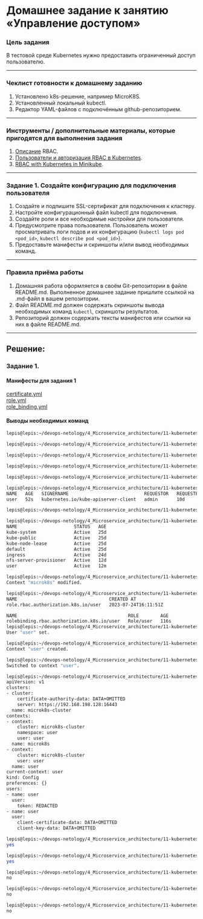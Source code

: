 # Домашнее задание к занятию «Управление доступом»

### Цель задания

В тестовой среде Kubernetes нужно предоставить ограниченный доступ пользователю.

------

### Чеклист готовности к домашнему заданию

1. Установлено k8s-решение, например MicroK8S.
2. Установленный локальный kubectl.
3. Редактор YAML-файлов с подключённым github-репозиторием.

------

### Инструменты / дополнительные материалы, которые пригодятся для выполнения задания

1. [Описание](https://kubernetes.io/docs/reference/access-authn-authz/rbac/) RBAC.
2. [Пользователи и авторизация RBAC в Kubernetes](https://habr.com/ru/company/flant/blog/470503/).
3. [RBAC with Kubernetes in Minikube](https://medium.com/@HoussemDellai/rbac-with-kubernetes-in-minikube-4deed658ea7b).

------

### Задание 1. Создайте конфигурацию для подключения пользователя

1. Создайте и подпишите SSL-сертификат для подключения к кластеру.
2. Настройте конфигурационный файл kubectl для подключения.
3. Создайте роли и все необходимые настройки для пользователя.
4. Предусмотрите права пользователя. Пользователь может просматривать логи подов и их конфигурацию (`kubectl logs pod <pod_id>`, `kubectl describe pod <pod_id>`).
5. Предоставьте манифесты и скриншоты и/или вывод необходимых команд.

------

### Правила приёма работы

1. Домашняя работа оформляется в своём Git-репозитории в файле README.md. Выполненное домашнее задание пришлите ссылкой на .md-файл в вашем репозитории.
2. Файл README.md должен содержать скриншоты вывода необходимых команд `kubectl`, скриншоты результатов.
3. Репозиторий должен содержать тексты манифестов или ссылки на них в файле README.md.

------


## Решение:  
### Задание 1. 
#### Манифесты для задания 1  
[certificate.yml](https://github.com/Lepisok/devops-netology/blob/main/4_Microservice_architecture/11-kubernetes-13/src/certificate.yml)  
[role.yml](https://github.com/Lepisok/devops-netology/blob/main/4_Microservice_architecture/11-kubernetes-13/src/role.yml)  
[role_binding.yml](https://github.com/Lepisok/devops-netology/blob/main/4_Microservice_architecture/11-kubernetes-13/src/role_binding.yml)  

#### Выводы необходимых команд  
``` bash
lepis@lepis:~/devops-netology/4_Microservice_architecture/11-kubernetes-13/src$ openssl genrsa -out user.key 2048

lepis@lepis:~/devops-netology/4_Microservice_architecture/11-kubernetes-13/src$ openssl req -new -key user.key -out user.csr -subj "/CN=user"

lepis@lepis:~/devops-netology/4_Microservice_architecture/11-kubernetes-13/src$ cat user.csr | base64 | tr -d "\n"

lepis@lepis:~/devops-netology/4_Microservice_architecture/11-kubernetes-13/src$ kubectl apply -f certificate.yml 

lepis@lepis:~/devops-netology/4_Microservice_architecture/11-kubernetes-13/src$ kubectl certificate approve user

lepis@lepis:~/devops-netology/4_Microservice_architecture/11-kubernetes-13/src$ kubectl get csr
NAME   AGE   SIGNERNAME                            REQUESTOR   REQUESTEDDURATION   CONDITION
user   52s   kubernetes.io/kube-apiserver-client   admin       10d                 Approved,Issued

lepis@lepis:~/devops-netology/4_Microservice_architecture/11-kubernetes-13/src$ kubectl create namespace user

lepis@lepis:~/devops-netology/4_Microservice_architecture/11-kubernetes-13/src$ kubectl get namespaces 
NAME                     STATUS   AGE
kube-system              Active   25d
kube-public              Active   25d
kube-node-lease          Active   25d
default                  Active   25d
ingress                  Active   24d
nfs-server-provisioner   Active   12d
user                     Active   12m

lepis@lepis:~/devops-netology/4_Microservice_architecture/11-kubernetes-13/src$ kubectl config set-context --current --namespace=user        
Context "microk8s" modified.

lepis@lepis:~/devops-netology/4_Microservice_architecture/11-kubernetes-13/src$ kubectl get role,rolebindings
NAME                                  CREATED AT
role.rbac.authorization.k8s.io/user   2023-07-24T16:11:51Z

NAME                                         ROLE        AGE
rolebinding.rbac.authorization.k8s.io/user   Role/user   116s
lepis@lepis:~/devops-netology/4_Microservice_architecture/11-kubernetes-13/src$ kubectl config set-credentials user --client-key=user.key --client-certificate=user.crt --embed-certs=true
User "user" set.

lepis@lepis:~/devops-netology/4_Microservice_architecture/11-kubernetes-13/src$ kubectl config set-context user --cluster=microk8s-cluster --user=user
Context "user" created.

lepis@lepis:~/devops-netology/4_Microservice_architecture/11-kubernetes-13/src$ kubectl config use-context user
Switched to context "user".

lepis@lepis:~/devops-netology/4_Microservice_architecture/11-kubernetes-13/src$ kubectl config view
apiVersion: v1
clusters:
- cluster:
    certificate-authority-data: DATA+OMITTED
    server: https://192.168.198.128:16443
  name: microk8s-cluster
contexts:
- context:
    cluster: microk8s-cluster
    namespace: user
    user: user
  name: microk8s
- context:
    cluster: microk8s-cluster
    user: user
  name: user
current-context: user
kind: Config
preferences: {}
users:
- name: user
  user:
    token: REDACTED
- name: user
  user:
    client-certificate-data: DATA+OMITTED
    client-key-data: DATA+OMITTED

lepis@lepis:~/devops-netology/4_Microservice_architecture/11-kubernetes-13/src$ kubectl auth can-i list pods -n user
yes

lepis@lepis:~/devops-netology/4_Microservice_architecture/11-kubernetes-13/src$ kubectl auth can-i list pods/logs -n user
yes

lepis@lepis:~/devops-netology/4_Microservice_architecture/11-kubernetes-13/src$ kubectl auth can-i create pods -n user
no

lepis@lepis:~/devops-netology/4_Microservice_architecture/11-kubernetes-13/src$ kubectl auth can-i create ingress -n user
no

lepis@lepis:~/devops-netology/4_Microservice_architecture/11-kubernetes-13/src$ kubectl auth can-i list ingress -n user
no
``` 